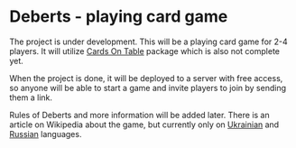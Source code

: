 # Deberts - playing card game

The project is under development. This will be a playing card game for 2-4 players. It will utilize [Cards On Table](https://github.com/alexterliuk/cards-on-table) package which is also not complete yet.

When the project is done, it will be deployed to a server with free access, so anyone will be able to start a game and invite players to join by sending them a link.

Rules of Deberts and more information will be added later. There is an article on Wikipedia about the game, but currently only on [Ukrainian](https://uk.wikipedia.org/wiki/%D0%94%D0%B5%D0%B1%D0%B5%D1%80%D1%86) and [Russian](https://ru.wikipedia.org/wiki/%D0%94%D0%B5%D0%B1%D0%B5%D1%80%D1%86) languages.
